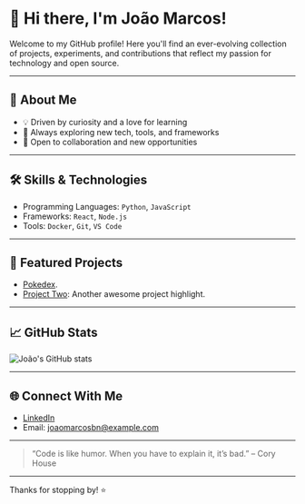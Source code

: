 # 👋 Hi there, I'm João Marcos!

Welcome to my GitHub profile! Here you'll find an ever-evolving collection of projects, experiments, and contributions that reflect my passion for technology and open source.

---

## 🚀 About Me

- 💡 Driven by curiosity and a love for learning
- 🌱 Always exploring new tech, tools, and frameworks
- 🤝 Open to collaboration and new opportunities

---

## 🛠️ Skills & Technologies

<!-- List your top programming languages, frameworks, and tools here -->
- Programming Languages: `Python`, `JavaScript`
- Frameworks: `React`, `Node.js`
- Tools: `Docker`, `Git`, `VS Code`

---

## 📌 Featured Projects

<!-- Highlight a few of your favorite or most impactful repositories -->
- [Pokedex](https://github.com/joaomarcosbn/js-developer-pokedex).
- [Project Two](https://github.com/joaomarcosbn/project-two): Another awesome project highlight.

---

## 📈 GitHub Stats

![João's GitHub stats](https://github-readme-stats.vercel.app/api?username=joaomarcosbn&show_icons=true&hide=prs&count_private=true&theme=default)

---

## 🌐 Connect With Me

<!-- Add your preferred social links or contact info here -->
- [LinkedIn](https://www.linkedin.com/in/jo%C3%A3o-marcos-batista-nunes-040421196/)
- Email: joaomarcosbn@example.com

---

> “Code is like humor. When you have to explain it, it’s bad.” – Cory House

---

Thanks for stopping by! ⭐️
